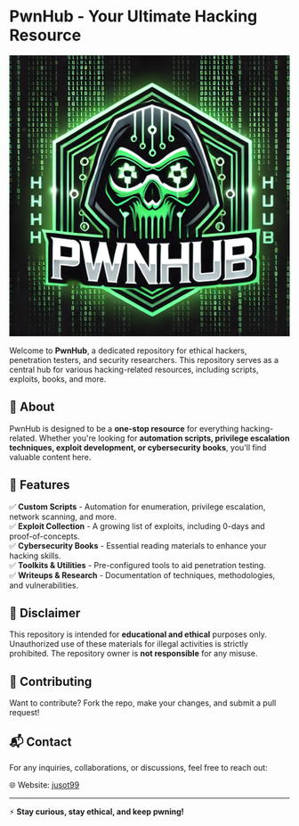 # PwnHub - Your Ultimate Hacking Resource

![PwnHub](image/pwnhub.webp)

Welcome to **PwnHub**, a dedicated repository for ethical hackers, penetration testers, and security researchers. This repository serves as a central hub for various hacking-related resources, including scripts, exploits, books, and more.

## 📌 About
PwnHub is designed to be a **one-stop resource** for everything hacking-related. Whether you're looking for **automation scripts, privilege escalation techniques, exploit development, or cybersecurity books**, you'll find valuable content here.

## 🚀 Features
✅ **Custom Scripts** - Automation for enumeration, privilege escalation, network scanning, and more.</br>
✅ **Exploit Collection** - A growing list of exploits, including 0-days and proof-of-concepts.</br>
✅ **Cybersecurity Books** - Essential reading materials to enhance your hacking skills.</br>
✅ **Toolkits & Utilities** - Pre-configured tools to aid penetration testing.</br>
✅ **Writeups & Research** - Documentation of techniques, methodologies, and vulnerabilities.</br>

## 📜 Disclaimer
This repository is intended for **educational and ethical** purposes only. Unauthorized use of these materials for illegal activities is strictly prohibited. The repository owner is **not responsible** for any misuse.

## 🤝 Contributing
Want to contribute? Fork the repo, make your changes, and submit a pull request!

## 📬 Contact
For any inquiries, collaborations, or discussions, feel free to reach out:

🌐 Website: [jusot99](https://jusot99.github.io)

---

⚡ **Stay curious, stay ethical, and keep pwning!**

